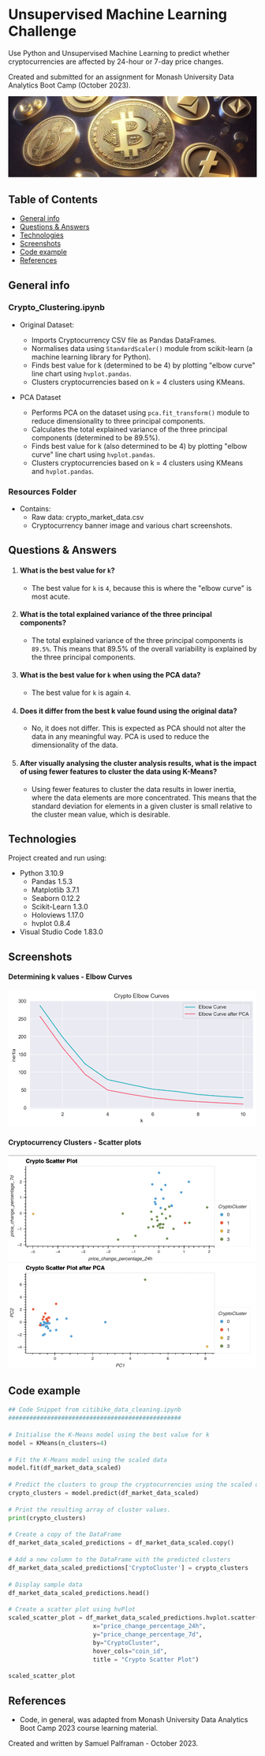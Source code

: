 # Unsupervised Machine Learning Challenge
Use Python and Unsupervised Machine Learning to predict whether cryptocurrencies are affected by 24-hour or 7-day price changes.

Created and submitted for an assignment for Monash University Data Analytics Boot Camp (October 2023).

![crypto](Resources/crypto.jpg)

## Table of Contents

- [General info](#general-info)
- [Questions & Answers](#questions%20&%20answers)
- [Technologies](#technologies)
- [Screenshots](#screenshots)
- [Code example](#code-example)
- [References](#references)

## General info

### Crypto_Clustering.ipynb

- Original Dataset:
  - Imports Cryptocurrency CSV file as Pandas DataFrames.
  - Normalises data using `StandardScaler()` module from scikit-learn (a machine learning library for Python).
  - Finds best value for k (determined to be 4) by plotting "elbow curve" line chart using `hvplot.pandas`.
  - Clusters cryptocurrencies based on k = 4 clusters using KMeans.

- PCA Dataset
  - Performs PCA on the dataset using `pca.fit_transform()` module to reduce dimensionality to three principal components.
  - Calculates the total explained variance of the three principal components (determined to be 89.5%).
  - Finds best value for k (also determined to be 4) by plotting "elbow curve" line chart using `hvplot.pandas`.
  - Clusters cryptocurrencies based on k = 4 clusters using KMeans and `hvplot.pandas`.

### Resources Folder

- Contains: 
  - Raw data: crypto_market_data.csv
  - Cryptocurrency banner image and various chart screenshots.

## Questions & Answers

1. #### What is the best value for `k`?

   - The best value for `k` is `4`, because this is where the "elbow curve" is most acute.

2. #### What is the total explained variance of the three principal components?

   - The total explained variance of the three principal components is `89.5%`. This means that 89.5% of the overall variability is explained by the three principal components.

3. #### What is the best value for `k` when using the PCA data?

   - The best value for `k` is again `4`.

4. #### Does it differ from the best k value found using the original data?

   - No, it does not differ. This is expected as PCA should not alter the data in any meaningful way. PCA is used to reduce the dimensionality of the data.

5. #### After visually analysing the cluster analysis results, what is the impact of using fewer features to cluster the data using K-Means?

   - Using fewer features to cluster the data results in lower inertia, where the data elements are more concentrated. This means that the standard deviation for elements in a given cluster is small relative to the cluster mean value, which is desirable.

## Technologies

Project created and run using:

- Python 3.10.9
  - Pandas 1.5.3
  - Matplotlib 3.7.1
  - Seaborn 0.12.2
  - Scikit-Learn 1.3.0
  - Holoviews 1.17.0
  - hvplot 0.8.4
- Visual Studio Code 1.83.0


## Screenshots

#### Determining k values - Elbow Curves

![elbow_curves](Resources/elbow_curves.png)

#### Cryptocurrency Clusters - Scatter plots

![clusters](Resources/clusters.png)

## Code example

```python
## Code Snippet from citibike_data_cleaning.ipynb
#################################################

# Initialise the K-Means model using the best value for k
model = KMeans(n_clusters=4)

# Fit the K-Means model using the scaled data
model.fit(df_market_data_scaled)

# Predict the clusters to group the cryptocurrencies using the scaled data
crypto_clusters = model.predict(df_market_data_scaled)

# Print the resulting array of cluster values.
print(crypto_clusters)

# Create a copy of the DataFrame
df_market_data_scaled_predictions = df_market_data_scaled.copy()

# Add a new column to the DataFrame with the predicted clusters
df_market_data_scaled_predictions['CryptoCluster'] = crypto_clusters

# Display sample data
df_market_data_scaled_predictions.head()

# Create a scatter plot using hvPlot
scaled_scatter_plot = df_market_data_scaled_predictions.hvplot.scatter(
                        x="price_change_percentage_24h",
                        y="price_change_percentage_7d",
                        by="CryptoCluster",
                        hover_cols="coin_id",
                        title = "Crypto Scatter Plot")

scaled_scatter_plot
```

## References

- Code, in general, was adapted from Monash University Data Analytics Boot Camp 2023 course learning material.

Created and written by Samuel Palframan - October 2023.
